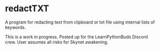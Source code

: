 # redactTXT
A program for redacting text from clipboard or txt file using internal lists of keywords.

This is a work in progress.
Posted up for the LearnPythonBuds Discord crew.
User assumes all risks for Skynet awakening.
